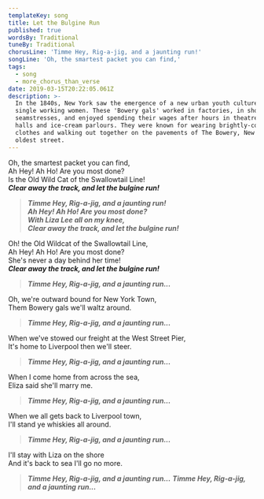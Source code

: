 ```yaml
---
templateKey: song
title: Let the Bulgine Run
published: true
wordsBy: Traditional
tuneBy: Traditional
chorusLine: 'Timme Hey, Rig-a-jig, and a jaunting run!'
songLine: 'Oh, the smartest packet you can find,'
tags:
  - song
  - more_chorus_than_verse
date: 2019-03-15T20:22:05.061Z
description: >-
  In the 1840s, New York saw the emergence of a new urban youth culture among
  single working women. These 'Bowery gals' worked in factories, in shops, or as
  seamstresses, and enjoyed spending their wages after hours in theatres, dance
  halls and ice-cream parlours. They were known for wearing brightly-coloured
  clothes and walking out together on the pavements of The Bowery, New York's
  oldest street.
---
```

Oh, the smartest packet you can find,\
Ah Hey! Ah Ho! Are you most done?\
Is the Old Wild Cat of the Swallowtail Line!\
***Clear away the track, and let the bulgine run!***

> ***Timme Hey, Rig-a-jig, and a jaunting run!***\
> ***Ah Hey! Ah Ho! Are you most done?***\
> ***With Liza Lee all on my knee,***\
> ***Clear away the track, and let the bulgine run!***

Oh! the Old Wildcat of the Swallowtail Line,\
Ah Hey! Ah Ho! Are you most done?\
She's never a day behind her time!\
***Clear away the track, and let the bulgine run!***

> ***Timme Hey, Rig-a-jig, and a jaunting run...***

Oh, we're outward bound for New York Town,\
Them Bowery gals we'll waltz around.

> ***Timme Hey, Rig-a-jig, and a jaunting run...***

When we've stowed our freight at the West Street Pier,\
It's home to Liverpool then we'll steer.

> ***Timme Hey, Rig-a-jig, and a jaunting run...***

When I come home from across the sea,\
Eliza said she'll marry me.

> ***Timme Hey, Rig-a-jig, and a jaunting run...***
> 
When we all gets back to Liverpool town,\
I'll stand ye whiskies all around.

> ***Timme Hey, Rig-a-jig, and a jaunting run...***

I'll stay with Liza on the shore\
And it's back to sea I'll go no more.

> ***Timme Hey, Rig-a-jig, and a jaunting run...***
> ***Timme Hey, Rig-a-jig, and a jaunting run...***
